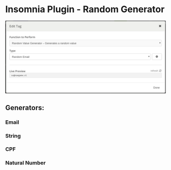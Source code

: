 # Insomnia Plugin - Random Generator

![Screenshot](/readme-preview.png?raw=true)

## Generators:
### Email
### String
### CPF
### Natural Number

